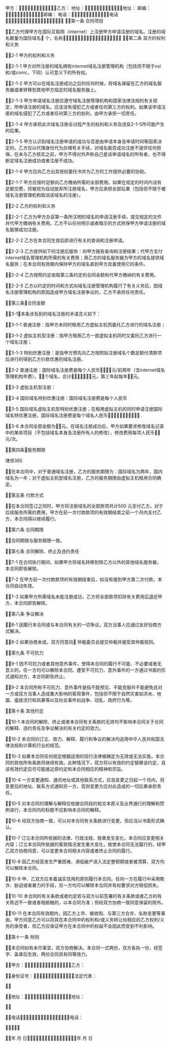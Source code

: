
 甲方：乙方：
地址：地址：
邮编：邮编：
电话：电话

第一条 合同项目

乙方代理甲方在国际互联网（internet）上注册甲方申请注册的域名。注册的域名数量为国际域名 个，名称
第二条 双方的权利和义务

2-1 甲方的权利和义务

2-1-1 甲方对所注册的域名拥有internet域名注册管理机构（包括但不限于nsi和/或cnnic，下同）认可意义下的所有权。

2-1-2 甲方可以在域名注册成功之后的任何时候，将域名保留在乙方的域名服务器或者转移到其他甲方指定的域名服务器上。

2-1-3 甲方申请域名注册应遵守域名注册管理机构和国家法律法规的有关规定，所申请注册的域名，应该没有侵犯乙方或者任何第三方的权利。如果该申请注册的域名侵犯了乙方或者任何第三方的权利，由甲方承担一切责任。

2-1-4 甲方承担此次域名注册全过程产生的权利和义务及违反2-1-5所可能产生的后果。

2-1-5 甲方认识到域名注册申请的成功与否是由申请本身及申请时间等因素决定的，乙方仅以代理身份代为办理有关手续，对域名能否成功注册不提供任何担保。在未与乙方核实之前，甲方不得对外声称自己是该申请域名的所有者，也不得断定域名注册成功或者注册不成功。

2-1-6 甲方应向乙方出具授权委托书并为乙方的工作提供必要的协助。

2-1-7 甲方应按时足额向乙方缴纳所需的全部费用。如果在规定的时间内没有足额交费，将被视为自动放弃所注册域名，甲方应承担全部后果（包括但不限于被域名注册管理机构取消该域名的注册）。

2-2 乙方的权利和义务

2-2-1 乙方为甲方办妥第一条所注明的域名的申请注册手续，提交规定的文件并代甲方缴纳有关费用。乙方不以任何明示或者暗示的方式担保甲方申请注册的域名能够成功注册。

2-2-2 乙方在本合同生效后即进行有关的查询和注册申请。

2-2-3 乙方提供如下的注册后服务：向甲方报告查询和注册结果；代甲方支付internet域名管理机构所需的有关费用；用乙方的域名服务器为甲方的域名提供域名服务；在本合同有效期内保持甲方的域名直到甲方具备使用它的条件。

2-2-4 乙方按照约定收取第三条约定的合同金额和代甲方缴纳的有关费用。

2-2-5 乙方以约定的时间和方式向域名注册管理机构履行了有关义务后，因域名注册管理机构的原因造成甲方域名注册争议的，乙方不承担任何责任。

第三条合同金额

3-1本条涉及到的域名注册的术语含义如下：

3-1-1 普通注册：指甲方未同时租用乙方虚拟主机而委托乙方进行的域名注册；

3-1-2 虚拟主机型注册：指甲方租用乙方一部虚拟主机同时又委托乙方进行一个域名注册；

3-1-3 特别优惠注册：是指甲方预先向乙方按照拟注册域名个数足额付清款项后进行的得到乙方价款优惠的域名注册。

3-2 普通注册：国际域名注册费是每个人民币元/前两年（含internet域名管理机构年费）。个域名，合计元，第三年起每年元。

3-3 虚拟主机型注册：

3-4 国际域名特别优惠注册：国际域名注册费是每个人民币

3-5 国际域名虚拟主机型特别优惠注册；在租用虚拟主机的同时申请注册国际域名特优惠注册，国际域名注册费是每个域名人民币 .

3-6 本合同全部金额为元。在域名注册成功后，甲方如果要求修改域名记录中的某些项目（不包括域名本身及注册所有人的修改），修改费用每项人民币元/次。

第四条服务期限





 
律师365






在本合同中，对于普通域名注册，乙方的服务期限为：国际域名为两年，国内域名为一年；对于虚拟主机型域名注册，乙方的服务期限由虚拟主机租用合同确定。



第五条 付款方式



在本合同签订之同时，甲方将注册域名的全部款项共计500 元支付乙方。对于后续服务所需的费用，甲方在前一次付款款项的有效期结束之前一个月内支付乙方，本合同得以继续履行。



第六条 合同期限



合同期限与服务期限一致。



第七条 合同解除、终止及违约责任



7-1 在合同执行期间，如果甲方将域名转移到除乙方以外的其他域名服务器，本合同即告解除。



7-2 在甲方前一次付款款项的有效期结束后，如没有接到甲方第二次付款，本合同自动失效。



7-3 如果甲方所需域名未能注册成功，乙方将全部款项扣除有关费用后退还甲方，本合同即告解除。



第八条 争议解决



8-1 因履行本合同或与本合同有关的一切争议，双方当事人应通过友好协商方式解决。



8-2 如果协商未成，双方同意向 仲裁委员会提交仲裁并接受其仲裁规则。



第九条 不可抗力



9-1 因不可抗力或者其他意外事件，使得本合同的履行不可能、不必要或者无意义的，任一方均可以解除本合同。遭受不可抗力、意外事件的一方通过书面的形式通知对方，本合同即告终止。



9-2 本合同所称不可抗力、意外事件是指不能预见、不能克服并不能避免且对一方或双方当事人造成重大影响的客观事件，包括但不限于自然灾害如洪水、地震、瘟疫流行和风暴等以及社会事件如战争、动乱、政府行为等。



第十条 其他约定



10-1 本合同的解除、终止或者本合同有关条款的无效均不影响本合同关于合同的解释、违约责任及争议解决的有关约定的效力。



10-2 本合同的订立、效力、解释、履行和争议的解决均适用中华人民共和国法律法规和计算机行业的规范。



10-3 如果本合同任何规定根据适用的现行法律被确定为无效或无法实施，本合同的其他所有条款将继续有效。此种情况下，双方将以有效的约定替换该约定，且该有效约定应尽可能接近原约定和本合同相应的精神和宗旨。



10-4 一方变更通知、通讯地址或其他联系方式，应自变更之日起一个月内，将变更后的地址、联系方式通知另一方，否则变更方应对此造成的一切后果承担责任。



10-5 对本合同的理解与解释应依据合同目的和文本原义及业界通行的理解和惯例进行，本合同内的标题不应影响本合同的解释。



10-6 经双方协商一致，可以对本合同有关条款进行变更，但应当以书面形式确认。



10-7 订立本合同所依据的法律、行政法规、规章发生变化，本合同应变更相关内容；订立本合同所依据的客观情况发生重大变化，致使本合同无法履行的，经甲乙双方协商同意，可以变更本合同相关内容或者终止合同的履行。



10-8 因乙方经营发生严重困难、濒临破产进入法定整顿期或者被清算，双方均可以解除本合同。



10-9 甲、乙双方应本着诚实信用的原则履行本合同。任何一方在履行中采用欺诈、胁迫或者暴力的手段，另一方均可以解除本合同并有权要求对方赔偿损失。



10-10 本合同的有关条款或者约定若与双方以前签署的有关条款或者乙方的有关陈述不一致或者相抵触的，以本合同为准；但经双方协商一致同意保留的除外。



10-11 在本合同有效期内，因乙方上市、被收购、与第三方合并、名称变更等事由，甲方同意乙方可以将其在本合同中的权利和/或义务转让给相应的乙方权利/义务的承受者，但乙方应保证甲方在本合同中的权益不会因此而受到不利影响。



第十一条 附则



本合同如有未尽事宜，双方协商解决。本合同一式两份，双方各执一份，经签字、盖章后生效，两份合同具有同等效力。



甲方：乙方：



身份证号：法定代表：



地址：地址：



电话电话：



年 月 日年 月 日



 


 

 
 
 
 
 
  


  
 

  


  


  
 
 
 
 

